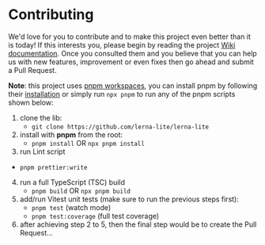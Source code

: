 # Contributing

We'd love for you to contribute and to make this project even better than it is today! If this interests you, please begin by reading the project [Wiki documentation](https://github.com/lerna-lite/lerna-lite/wiki). Once you consulted them and you believe that you can help us with new features, improvement or even fixes then go ahead and submit a Pull Request.

**Note**: this project uses [pnpm workspaces](https://pnpm.io/workspaces), you can install pnpm by following their [installation](https://pnpm.io/installation) or simply run `npx pnpm` to run any of the pnpm scripts shown below:

1. clone the lib:
   - `git clone https://github.com/lerna-lite/lerna-lite`
2. install with **pnpm** from the root:
   - `pnpm install` OR `npx pnpm install`
3. run Lint script
  - `pnpm prettier:write`
4. run a full TypeScript (TSC) build
   - `pnpm build` OR `npx pnpm build`
5. add/run Vitest unit tests (make sure to run the previous steps first):
   - `pnpm test` (watch mode)
   - `pnpm test:coverage` (full test coverage)
6. after achieving step 2 to 5, then the final step would be to create the Pull Request...
